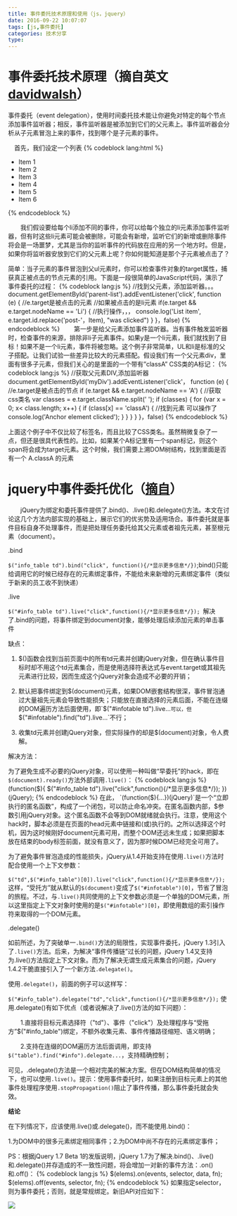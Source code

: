 ```yaml
---
title: 事件委托技术原理和使用（js，jquery）
date: 2016-09-22 10:07:07
tags: [js,事件委托]
categories: 技术分享
type:
---
```

# 事件委托技术原理（摘自英文[davidwalsh](https://davidwalsh.name/event-delegate)） #
事件委托（event delegation），使用时间委托技术能让你避免对特定的每个节点添加事件监听器；相反，事件监听器是被添加到它们的父元素上。事件监听器会分析从子元素冒泡上来的事件，找到哪个是子元素的事件。

&emsp;首先，我们设定一个列表
{% codeblock lang:html %}
	<ul id="parent-list">
		<li id="post-1">Item 1</li>
		<li id="post-2">Item 2</li>
		<li id="post-3">Item 3</li>
		<li id="post-4">Item 4</li>
		<li id="post-5">Item 5</li>
		<li id="post-6">Item 6</li>
	</ul>
{% endcodeblock %}

&emsp;&emsp;我们假设要给每个li添加不同的事件，你可以给每个独立的li元素添加事件监听器，但有时这些li元素可能会被删除，可能会有新增，监听它们的新增或删除事件将会是一场噩梦，尤其是当你的监听事件的代码放在应用的另一个地方时。但是，如果你将监听器安放到它们的父元素上呢？你如何能知道是那个子元素被点击了？
<!--more-->
简单：当子元素的事件冒泡到父ul元素时，你可以检查事件对象的target属性，捕获真正被点击的节点元素的引用。下面是一段很简单的JavaScript代码，演示了事件委托的过程：
{% codeblock lang:js %}
	//找到父元素，添加监听器。。。
	document.getElementById('parent-list').addEventListener('click', function (e) {
		//e.target是被点击的元素
		//如果被点击的是li元素
		if(e.target && e.target.nodeName == 'Li') {
			//执行操作，，，
			console.log('List item', e.target.id.replace('post-'，Item), "was clicked")
		}
	}，false)
{% endcodeblock %}
&emsp;&emsp;第一步是给父元素添加事件监听器。当有事件触发监听器时，检查事件的来源，排除非li子元素事件。如果y是一个li元素，我们就找到了目标！如果不是一个li元素，事件将被忽略。这个例子非常简单，UL和li是标准的父子搭配。让我们试验一些差异比较大的元素搭配。假设我们有一个父元素div，里面有很多子元素，但我们关心的是里面的一个带有”classA” CSS类的A标记：
{% codeblock lang:js %}
	//获取父元素DIV,添加监听器
	document.getElementById('myDiv').addEventListener('click'， function (e) {
		//e.target是被点击的节点
		if (e.target && e.target.nodeName == 'A') {
			//获取css类名
			var classes = e.target.className.split(' ');
			if (classes) {
				for (var x = 0; x< class.length; x++) {
					if (class[x] == 'classA') {
						//找到元素 可以操作了
						console.log('Anchor element clicked');
					}
				}
			}
		}
	}，false)
{% endcodeblock %}

上面这个例子中不仅比较了标签名，而且比较了CSS类名。虽然稍微复杂了一点，但还是很具代表性的。比如，如果某个A标记里有一个span标记，则这个span将会成为target元素。这个时候，我们需要上溯DOM树结构，找到里面是否有一个 A.classA 的元素
# jquery中事件委托优化（[摘自](http://www.jb51.net/article/28770.htm)） #
&emsp;&emsp;jQuery为绑定和委托事件提供了.bind()、.live()和.delegate()方法。本文在讨论这几个方法内部实现的基础上，展示它们的优劣势及适用场合。事件委托就是事件目标自身不处理事件，而是把处理任务委托给其父元素或者祖先元素，甚至根元素（document）。

.bind

`$("info_table td").bind("click", function(){/*显示更多信息*/})`;bind()只能给调用它的时候已经存在的元素绑定事件，不能给未来新增的元素绑定事件（类似于新来的员工收不到快递）

.live

`$("#info_table td").live("click",function(){/*显示更多信息*/}); `解决了.bind的问题，将事件绑定到document对象，能够处理后续添加元素的单击事件

缺点：

1. $()函数会找到当前页面中的所有td元素并创建jQuery对象，但在确认事件目标时却不用这个td元素集合，而是使用选择符表达式与event.target或其祖先元素进行比较，因而生成这个jQuery对象会造成不必要的开销；

2. 默认把事件绑定到$(document)元素，如果DOM嵌套结构很深，事件冒泡通过大量祖先元素会导致性能损失；只能放在直接选择的元素后面，不能在连缀的DOM遍历方法后面使用，即`$("#infotable td").live...`可以，但`$("#infotable").find("td").live...`不行；

3. 收集td元素并创建jQuery对象，但实际操作的却是$(document)对象，令人费解。

解决方法：

为了避免生成不必要的jQuery对象，可以使用一种叫做“早委托”的hack，即在`$(document).ready()`方法外部调用`.live()`： 
{% codeblock lang:js %}
	(function($){
	$("#info_table td").live("click",function(){/*显示更多信息*/});
	})(jQuery); 
{% endcodeblock %}
在此，
`(function($){...})(jQuery)`是一个“立即执行的匿名函数”，构成了一个闭包，可以防止命名冲突。在匿名函数内部，$参数引用jQuery对象。这个匿名函数不会等到DOM就绪就会执行。注意，使用这个hack时，脚本必须是在页面的head元素中链接和(或)执行的。之所以选择这个时机，因为这时候刚好document元素可用，而整个DOM还远未生成；如果把脚本放在结束的body标签前面，就没有意义了，因为那时候DOM已经完全可用了。

为了避免事件冒泡造成的性能损失，jQuery从1.4开始支持在使用`.live()`方法时配合使用一个上下文参数： 

`$("td",$("#info_table")[0]).live("click",function(){/*显示更多信息*/});`这样，“受托方”就从默认的`$(document)`变成了`$("#infotable")[0]`，节省了冒泡的旅程。不过，与`.live()`共同使用的上下文参数必须是一个单独的DOM元素，所以这里指定上下文对象时使用的是`$("#infotable")[0]`，即使用数组的索引操作符来取得的一个DOM元素。

.delegate()

如前所述，为了突破单一`.bind()`方法的局限性，实现事件委托，jQuery 1.3引入了`.live()`方法。后来，为解决“事件传播链”过长的问题，jQuery 1.4又支持为.live()方法指定上下文对象。而为了解决无谓生成元素集合的问题，jQuery 1.4.2干脆直接引入了一个新方法`.delegate()`。

使用`.delegate()`，前面的例子可以这样写： 

`$("#info_table").delegate("td","click",function(){/*显示更多信息*/});` 使用.delegate()有如下优点（或者说解决了.live()方法的如下问题）： 

&emsp;&emsp;1.直接将目标元素选择符（"td"）、事件（"click"）及处理程序与“受拖方”$("#info_table")绑定，不额外收集元素、事件传播路径缩短、语义明确；
 
&emsp;&emsp;2.支持在连缀的DOM遍历方法后面调用，即支持`$("table").find("#info").delegate...`，支持精确控制；
 
可见，.delegate()方法是一个相对完美的解决方案。但在DOM结构简单的情况下，也可以使用`.live()`。提示：使用事件委托时，如果注册到目标元素上的其他事件处理程序使用`.stopPropagation()`阻止了事件传播，那么事件委托就会失效。 

**结论** 

在下列情况下，应该使用.live()或.delegate()，而不能使用.bind()： 

1.为DOM中的很多元素绑定相同事件；2.为DOM中尚不存在的元素绑定事件； 

PS：根据jQuery 1.7 Beta 1的发版说明，jQuery 1.7为了解决.bind()、.live()和.delegate()并存造成的不一致性问题，将会增加一对新的事件方法：.on()和.off()：
{% codeblock lang:js %}
	$(elems).on(events, selector, data, fn);
	$(elems).off(events, selector, fn);
{% endcodeblock %}
如果指定selector，则为事件委托；否则，就是常规绑定。新旧API对应如下：

![](http://i.imgur.com/LlGU1PX.gif)